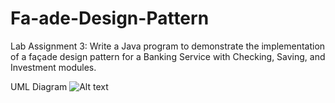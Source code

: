 # Fa-ade-Design-Pattern
Lab Assignment 3: Write a Java program to demonstrate the implementation of a façade design pattern for a Banking Service with Checking, Saving, and Investment modules.

UML Diagram
![Alt text](https://github.com/SelimRejabd/Facade-Design-Pattern/blob/main/UML%20diagram.png)
